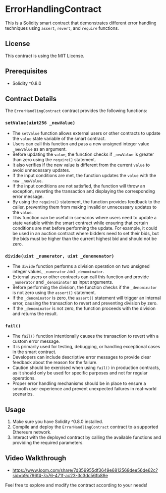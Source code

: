 # ErrorHandlingContract

This is a Solidity smart contract that demonstrates different error handling techniques using `assert`, `revert`, and `require` functions.

## License

This contract is using the MIT License.

## Prerequisites

- Solidity ^0.8.0

## Contract Details

The `ErrorHandlingContract` contract provides the following functions:

### `setValue(uint256 _newValue)`

- The `setValue` function allows external users or other contracts to update the `value` state variable of the smart contract.
- Users can call this function and pass a new unsigned integer value `_newValue` as an argument.
- Before updating the `value`, the function checks if `_newValue` is greater than zero using the `require()` statement.
- It also verifies if the new value is different from the current `value` to avoid unnecessary updates.
- If the input conditions are met, the function updates the `value` with the `new _newValue`.
- If the input conditions are not satisfied, the function will throw an exception, reverting the transaction and displaying the corresponding error message.
- By using the `require()` statement, the function provides feedback to the caller, preventing them from making invalid or unnecessary updates to the `value`.
- This function can be useful in scenarios where users need to update a state variable within the smart contract while ensuring that certain conditions are met before performing the update. For example, it could be used in an auction contract where bidders need to set their bids, but the bids must be higher than the current highest bid and should not be zero.




### `divide(uint _numerator, uint _denomenator)`

- The `divide` function performs a division operation on two unsigned integer values, `_numerator` and `_denominator`.
- External users or other contracts can call this function and provide `_numerator` and `_denominator` as input arguments.
- Before performing the division, the function checks if the `_denominator` is not zero using the `assert()` statement.
- If the `_denominator` is zero, the `assert()` statement will trigger an internal error, causing the transaction to revert and preventing division by zero.
- If the `_denominator` is not zero, the function proceeds with the division and returns the result.


### `fail()`

- The `fail()` function intentionally causes the transaction to revert with a custom error message.
- It is primarily used for testing, debugging, or handling exceptional cases in the smart contract.
- Developers can include descriptive error messages to provide clear feedback about the reason for the failure.
- Caution should be exercised when using `fail()` in production contracts, as it should only be used for specific purposes and not for regular operations.
- Proper error handling mechanisms should be in place to ensure a smooth user experience and prevent unexpected failures in real-world scenarios.


## Usage

1. Make sure you have Solidity ^0.8.0 installed.
2. Compile and deploy the `ErrorHandlingContract` contract to a supported Ethereum network.
3. Interact with the deployed contract by calling the available functions and providing the required parameters.

## Video Walkthrough

- https://www.loom.com/share/7d359955df3649e6812568dee56de62c?sid=b9c796f4-7a76-471f-ac23-3c3dc56fb89e


Feel free to explore and modify the contract according to your needs!
